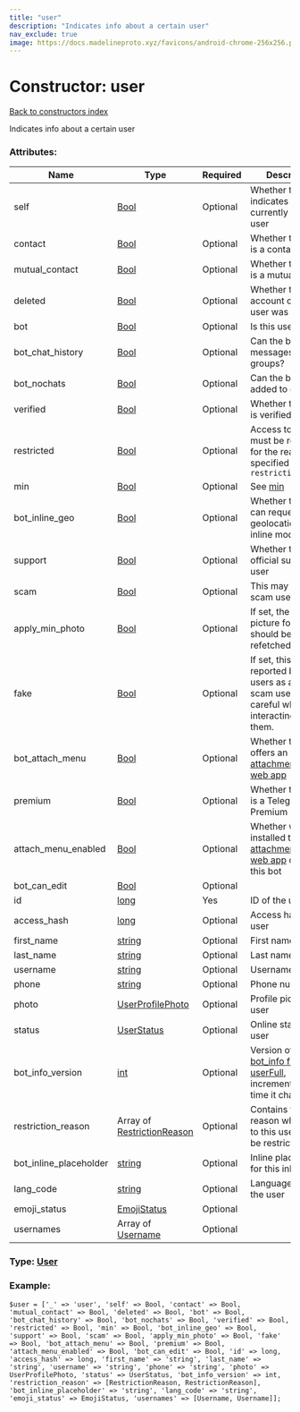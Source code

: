 ```yaml
---
title: "user"
description: "Indicates info about a certain user"
nav_exclude: true
image: https://docs.madelineproto.xyz/favicons/android-chrome-256x256.png
---
```

# Constructor: user  
[Back to constructors index](/API_docs/constructors/index.html)



Indicates info about a certain user

### Attributes:

| Name     |    Type       | Required | Description |
|----------|---------------|----------|-------------|
|self|[Bool](/API_docs/types/Bool.html) | Optional|Whether this user indicates the currently logged in user|
|contact|[Bool](/API_docs/types/Bool.html) | Optional|Whether this user is a contact|
|mutual\_contact|[Bool](/API_docs/types/Bool.html) | Optional|Whether this user is a mutual contact|
|deleted|[Bool](/API_docs/types/Bool.html) | Optional|Whether the account of this user was deleted|
|bot|[Bool](/API_docs/types/Bool.html) | Optional|Is this user a bot?|
|bot\_chat\_history|[Bool](/API_docs/types/Bool.html) | Optional|Can the bot see all messages in groups?|
|bot\_nochats|[Bool](/API_docs/types/Bool.html) | Optional|Can the bot be added to groups?|
|verified|[Bool](/API_docs/types/Bool.html) | Optional|Whether this user is verified|
|restricted|[Bool](/API_docs/types/Bool.html) | Optional|Access to this user must be restricted for the reason specified in `restriction_reason`|
|min|[Bool](/API_docs/types/Bool.html) | Optional|See [min](https://core.telegram.org/api/min)|
|bot\_inline\_geo|[Bool](/API_docs/types/Bool.html) | Optional|Whether the bot can request our geolocation in inline mode|
|support|[Bool](/API_docs/types/Bool.html) | Optional|Whether this is an official support user|
|scam|[Bool](/API_docs/types/Bool.html) | Optional|This may be a scam user|
|apply\_min\_photo|[Bool](/API_docs/types/Bool.html) | Optional|If set, the profile picture for this user should be refetched|
|fake|[Bool](/API_docs/types/Bool.html) | Optional|If set, this user was reported by many users as a fake or scam user: be careful when interacting with them.|
|bot\_attach\_menu|[Bool](/API_docs/types/Bool.html) | Optional|Whether this bot offers an [attachment menu web app](https://core.telegram.org/api/bots/attach)|
|premium|[Bool](/API_docs/types/Bool.html) | Optional|Whether this user is a Telegram Premium user|
|attach\_menu\_enabled|[Bool](/API_docs/types/Bool.html) | Optional|Whether we installed the [attachment menu web app](https://core.telegram.org/api/bots/attach) offered by this bot|
|bot\_can\_edit|[Bool](/API_docs/types/Bool.html) | Optional|
|id|[long](/API_docs/types/long.html) | Yes|ID of the user|
|access\_hash|[long](/API_docs/types/long.html) | Optional|Access hash of the user|
|first\_name|[string](/API_docs/types/string.html) | Optional|First name|
|last\_name|[string](/API_docs/types/string.html) | Optional|Last name|
|username|[string](/API_docs/types/string.html) | Optional|Username|
|phone|[string](/API_docs/types/string.html) | Optional|Phone number|
|photo|[UserProfilePhoto](/API_docs/types/UserProfilePhoto.html) | Optional|Profile picture of user|
|status|[UserStatus](/API_docs/types/UserStatus.html) | Optional|Online status of user|
|bot\_info\_version|[int](/API_docs/types/int.html) | Optional|Version of the [bot\_info field in userFull](../constructors/userFull.html), incremented every time it changes|
|restriction\_reason|Array of [RestrictionReason](/API_docs/types/RestrictionReason.html) | Optional|Contains the reason why access to this user must be restricted.|
|bot\_inline\_placeholder|[string](/API_docs/types/string.html) | Optional|Inline placeholder for this inline bot|
|lang\_code|[string](/API_docs/types/string.html) | Optional|Language code of the user|
|emoji\_status|[EmojiStatus](/API_docs/types/EmojiStatus.html) | Optional|
|usernames|Array of [Username](/API_docs/types/Username.html) | Optional|



### Type: [User](/API_docs/types/User.html)


### Example:

```
$user = ['_' => 'user', 'self' => Bool, 'contact' => Bool, 'mutual_contact' => Bool, 'deleted' => Bool, 'bot' => Bool, 'bot_chat_history' => Bool, 'bot_nochats' => Bool, 'verified' => Bool, 'restricted' => Bool, 'min' => Bool, 'bot_inline_geo' => Bool, 'support' => Bool, 'scam' => Bool, 'apply_min_photo' => Bool, 'fake' => Bool, 'bot_attach_menu' => Bool, 'premium' => Bool, 'attach_menu_enabled' => Bool, 'bot_can_edit' => Bool, 'id' => long, 'access_hash' => long, 'first_name' => 'string', 'last_name' => 'string', 'username' => 'string', 'phone' => 'string', 'photo' => UserProfilePhoto, 'status' => UserStatus, 'bot_info_version' => int, 'restriction_reason' => [RestrictionReason, RestrictionReason], 'bot_inline_placeholder' => 'string', 'lang_code' => 'string', 'emoji_status' => EmojiStatus, 'usernames' => [Username, Username]];
```  
